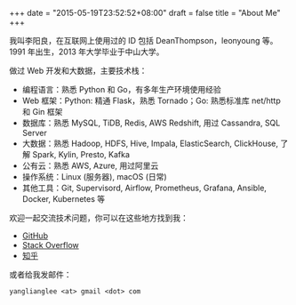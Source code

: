 +++
date = "2015-05-19T23:52:52+08:00"
draft = false
title = "About Me"
+++

我叫李阳良，在互联网上使用过的 ID 包括 DeanThompson，leonyoung 等。1991 年出生，2013 年大学毕业于中山大学。

做过 Web 开发和大数据，主要技术栈：

- 编程语言：熟悉 Python 和 Go，有多年生产环境使用经验
- Web 框架：Python: 精通 Flask，熟悉 Tornado；Go: 熟悉标准库 net/http 和 Gin 框架
- 数据库：熟悉 MySQL, TiDB, Redis, AWS Redshift, 用过 Cassandra, SQL Server
- 大数据：熟悉 Hadoop, HDFS, Hive, Impala, ElasticSearch, ClickHouse, 了解 Spark, Kylin, Presto, Kafka
- 公有云：熟悉 AWS, Azure, 用过阿里云
- 操作系统：Linux (服务器), macOS (日常)
- 其他工具：Git, Supervisord, Airflow, Prometheus, Grafana, Ansible, Docker, Kubernetes 等

欢迎一起交流技术问题，你可以在这些地方找到我：

* [GitHub](https://github.com/DeanThompson)
* [Stack Overflow](http://stackoverflow.com/users/1461780/leon-young)
* [知乎](http://www.zhihu.com/people/leonyoung)

或者给我发邮件：

`yanglianglee <at> gmail <dot> com`

